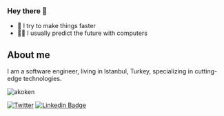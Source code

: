 ### Hey there 👋

* 🚀 I try to make things faster 
* 👨‍💻 I usually predict the future with computers

## About me
I am a software engineer, living in Istanbul, Turkey, specializing in cutting-edge technologies.

<img src="https://github-readme-stats.vercel.app/api/top-langs?username=akoken&show_icons=true&theme=dark&locale=en&layout=compact" alt="akoken" />


[![Twitter](https://img.shields.io/twitter/url/https/twitter.com/aakoken.svg?style=social&label=Follow%20aakoken)](https://twitter.com/aakoken)
[![Linkedin Badge](https://img.shields.io/badge/Abdurrahman%20Alp%20Köken-0077B5?style=flat&logo=linkedin&logoColor=white)](https://www.linkedin.com/in/akoken/)
